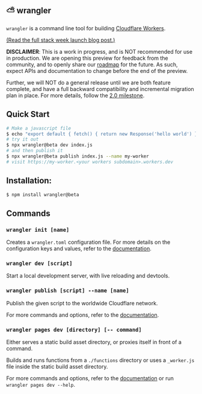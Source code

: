 ## ⛅️ wrangler

`wrangler` is a command line tool for building [Cloudflare Workers](https://workers.cloudflare.com/).

[(Read the full stack week launch blog post.)](https://blog.cloudflare.com/wrangler-v2-beta/)

**DISCLAIMER**: This is a work in progress, and is NOT recommended for use in production. We are opening this preview for feedback from the community, and to openly share our [roadmap](https://github.com/cloudflare/wrangler2/milestones) for the future. As such, expect APIs and documentation to change before the end of the preview.

Further, we will NOT do a general release until we are both feature complete, and have a full backward compatibility and incremental migration plan in place. For more details, follow the [2.0 milestone](https://github.com/cloudflare/wrangler2/milestone/1).

## Quick Start

```bash
# Make a javascript file
$ echo "export default { fetch() { return new Response('hello world') } }" > index.js
# try it out
$ npx wrangler@beta dev index.js
# and then publish it
$ npx wrangler@beta publish index.js --name my-worker
# visit https://my-worker.<your workers subdomain>.workers.dev
```

## Installation:

```bash
$ npm install wrangler@beta
```

## Commands

### `wrangler init [name]`

Creates a `wrangler.toml` configuration file. For more details on the configuration keys and values, refer to the [documentation](https://developers.cloudflare.com/workers/cli-wrangler/configuration).

### `wrangler dev [script]`

Start a local development server, with live reloading and devtools.

### `wrangler publish [script] --name [name]`

Publish the given script to the worldwide Cloudflare network.

For more commands and options, refer to the [documentation](https://developers.cloudflare.com/workers/cli-wrangler/commands).

### `wrangler pages dev [directory] [-- command]`

Either serves a static build asset directory, or proxies itself in front of a command.

Builds and runs functions from a `./functions` directory or uses a `_worker.js` file inside the static build asset directory.

For more commands and options, refer to the [documentation](https://developers.cloudflare.com/pages/platform/functions#develop-and-preview-locally) or run `wrangler pages dev --help`.
